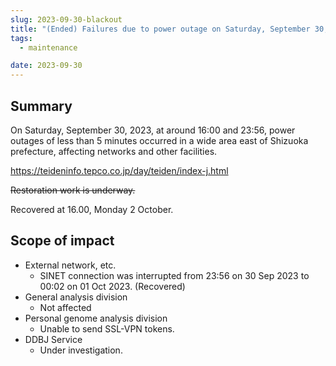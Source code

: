 ```yaml
---
slug: 2023-09-30-blackout
title: "(Ended) Failures due to power outage on Saturday, September 30, 2023"
tags:
  - maintenance

date: 2023-09-30
---
```




## Summary

On Saturday, September 30, 2023, at around 16:00 and 23:56, power outages of less than 5 minutes occurred in a wide area east of Shizuoka prefecture, affecting networks and other facilities.

<!-- truncate -->

https://teideninfo.tepco.co.jp/day/teiden/index-j.html

~~Restoration work is underway.~~

Recovered at 16.00, Monday 2 October.

## Scope of impact

- External network, etc.
    - SINET connection was interrupted from 23:56 on 30 Sep 2023 to 00:02 on 01 Oct 2023. (Recovered)
- General analysis division
    - Not affected
- Personal genome analysis division
    - Unable to send SSL-VPN tokens.
- DDBJ Service
    - Under investigation.

